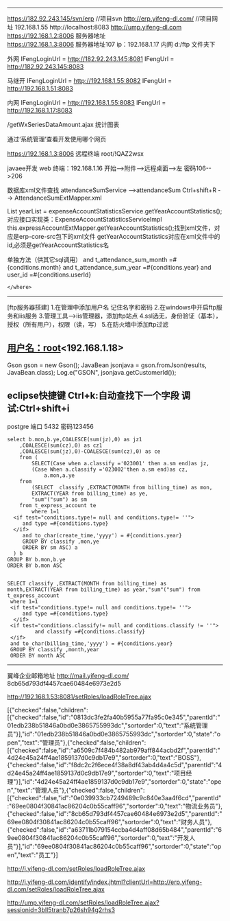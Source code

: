 ﻿----------------------------------------------------------------------------------------------------------------
https://182.92.243.145/svn/erp   //项目svn
http://erp.yifeng-dl.com/	 //项目网址
192.168.1.55
http://localhost:8083
http://ump.yifeng-dl.com
https://192.168.1.2:8006  服务器地址  
https://192.168.1.3:8006  服务器地址107    ip：192.168.1.17 内网
d:/ftp 文件夹下

外网
IFengLoginUrl = http://182.92.243.145:8081
IFengUrl = http://182.92.243.145:8083 

马继开
IFengLoginUrl = http://192.168.1.55:8082
IFengUrl = http://192.168.1.51:8083

内网
IFengLoginUrl = http://192.168.1.55:8083
IFengUrl = http://192.168.1.17:8083

/getWxSeriesDataAmount.ajax   统计图表

通过‘系统管理’查看开发使用哪个网页

https://192.168.1.3:8006  远程终端 root/!QAZ2wsx 


javaee开发
web 终端：192.168.1.16 开始-->附件-->远程桌面-->左 密码106-->206

数据库xml文件查找
attendanceSumService -->attendanceSum Ctrl+shift+R --> AttendanceSumExtMapper.xml

List<String> yearList = expenseAccountStatisticsService.getYearAccountStatistics();
对应接口实现类：ExpenseAccountStatisticsServiceImpl
this.expressAccountExtMapper.getYearAccountStatistics();找到xml文件，对应是erp-core-src包下的xml文件
getYearAccountStatistics对应在xml文件中的id,必须是getYearAccountStatistics名



单独方法（供其它sql调用）
<sql id="Where_Clause">
    <where>
    	<if test="conditions.month != null and conditions.month != ''">
    		and t_attendance_sum_month =#{conditions.month}
    	</if>
    	<if test="conditions.year != null and conditions.year != ''">
    		and t_attendance_sum_year =#{conditions.year}
    	</if>
    	<if test="conditions.userId!= null and conditions.userId != ''">
    		and user_id =#{conditions.userId}
    	</if>
    	    
    </where>
 </sql>
 
---------------------------------------------------------------------------------------------------------------
 [ftp服务器搭建]
1.在管理中添加用户名 记住名字和密码
2.在windows中开启ftp服务和iis服务
3.管理工具-->iis管理器，添加ftp站点
4.ssl选无，身份验证（基本），授权（所有用户），权限（读，写）
5.在防火墙中添加ftp过滤

[用户名：root](密码：123456)<192.168.1.18>
-----------------------------------------------------------------------------------------------------------------
Gson gson = new Gson();
JavaBean jsonjava = gson.fromJson(results, JavaBean.class);
Log.e("GSON", jsonjava.getCustomerId());

eclipse快捷键
Ctrl+k:自动查找下一个字段
调试:Ctrl+shift+i
-------------------------------------------------------------------------------------------------------------------
postgre 
端口 5432
密码123456


	select b.mon,b.ye,COALESCE(sum(jz),0) as jz1
		,COALESCE(sum(cz),0) as cz1
		,COALESCE(sum(jz),0)-COALESCE(sum(cz),0) as ce 
		from (
			SELECT(Case when a.classify ='023001' then a.sm end)as jz,
			(Case When a.classify ='023002'then a.sm end)as cz,
				a.mon,a.ye
		from
			(SELECT  classify ,EXTRACT(MONTH from billing_time) as mon,
			EXTRACT(YEAR from billing_time) as ye,
			"sum"("sum") as sm 
	    from t_express_account te
			where 1=1
      <if test="conditions.type!= null and conditions.type!= ''">
         and type =#{conditions.type}
      </if>
	     and to_char(create_time,'yyyy') = #{conditions.year} 
	     GROUP BY classify ,mon,ye
	     ORDER BY sm ASC) a
      ) b
	GROUP BY b.mon,b.ye
	ORDER BY b.mon ASC
	
	
	SELECT classify ,EXTRACT(MONTH from billing_time) as month,EXTRACT(YEAR from billing_time) as year,"sum"("sum") from t_express_account
     where 1=1
     <if test="conditions.type!= null and conditions.type!= ''">
         and type =#{conditions.type}
      </if>
     <if test="conditions.classify!= null and conditions.classify != ''">
    		 and classify =#{conditions.classify}
     </if>
     and to_char(billing_time,'yyyy') = #{conditions.year} 
     GROUP BY classify ,month,year
     ORDER BY month ASC
----------------------------------------------------------------------------------------------------------------------------------------------
翼峰企业邮箱地址 http://mail.yifeng-dl.com/
 8cb65d793df4457cae60484e6973e2d5
 
 http://192.168.1.53:8081/setRoles/loadRoleTree.ajax
 
 

 
 [{"checked":false,"children":[{"checked":false,"id":"0813dc3fe2fa40b5955a77fa95c0e345","parentId":"01edb238b51846a0bd0e3865755993dc","sortorder":0,"text":"系统管理员"}],"id":"01edb238b51846a0bd0e3865755993dc","sortorder":0,"state":"open","text":"管理员"},{"checked":false,"children":[{"checked":false,"id":"a6509c7f484b482ab979aff844acbd2f","parentId":"4d24e45a24ff4ae1859137d0c9db17e9","sortorder":0,"text":"BOSS"},{"checked":false,"id":"f8dc2c2f6ece4f38a8df43ab4d4a4c5d","parentId":"4d24e45a24ff4ae1859137d0c9db17e9","sortorder":0,"text":"项目经理"}],"id":"4d24e45a24ff4ae1859137d0c9db17e9","sortorder":0,"state":"open","text":"管理人员"},{"checked":false,"children":[{"checked":false,"id":"0e039933cb7249489c9c840e3aa4f6cd","parentId":"69ee0804f30841ac86204c0b55caff96","sortorder":0,"text":"物流业务员"},{"checked":false,"id":"8cb65d793df4457cae60484e6973e2d5","parentId":"69ee0804f30841ac86204c0b55caff96","sortorder":0,"text":"财务人员"},{"checked":false,"id":"a63711b079154ccba4d4aff08d65b484","parentId":"69ee0804f30841ac86204c0b55caff96","sortorder":0,"text":"开发人员"}],"id":"69ee0804f30841ac86204c0b55caff96","sortorder":0,"state":"open","text":"员工"}]
 
 
 
 http://i.yifeng-dl.com/setRoles/loadRoleTree.ajax
 
 http://i.yifeng-dl.com/identify/index.jhtml?clientUrl=http://erp.yifeng-dl.com/setRoles/loadRoleTree.ajax
 
 
 http://ump.yifeng-dl.com/setRoles/loadRoleTree.ajax?sessionid=3bll5tranb7p26sh94g2rhs3
 
 
 
 
 
 
 
 
 
 
 
 
 
 
 